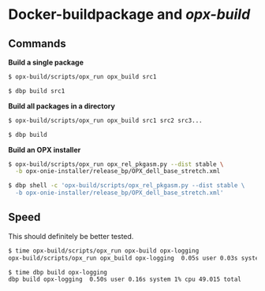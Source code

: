 # Docker-buildpackage and *opx-build*

## Commands

**Build a single package**

```bash
$ opx-build/scripts/opx_run opx_build src1

$ dbp build src1
```

**Build all packages in a directory**

```bash
$ opx-build/scripts/opx_run opx_build src1 src2 src3...

$ dbp build
```

**Build an OPX installer**

```bash
$ opx-build/scripts/opx_run opx_rel_pkgasm.py --dist stable \
  -b opx-onie-installer/release_bp/OPX_dell_base_stretch.xml

$ dbp shell -c 'opx-build/scripts/opx_rel_pkgasm.py --dist stable \
  -b opx-onie-installer/release_bp/OPX_dell_base_stretch.xml'
```

## Speed

This should definitely be better tested.

```bash
$ time opx-build/scripts/opx_run opx-build opx-logging
opx-build/scripts/opx_run opx_build opx-logging  0.05s user 0.03s system 0% cpu 3:21.92 total

$ time dbp build opx-logging
dbp build opx-logging  0.50s user 0.16s system 1% cpu 49.015 total
```
